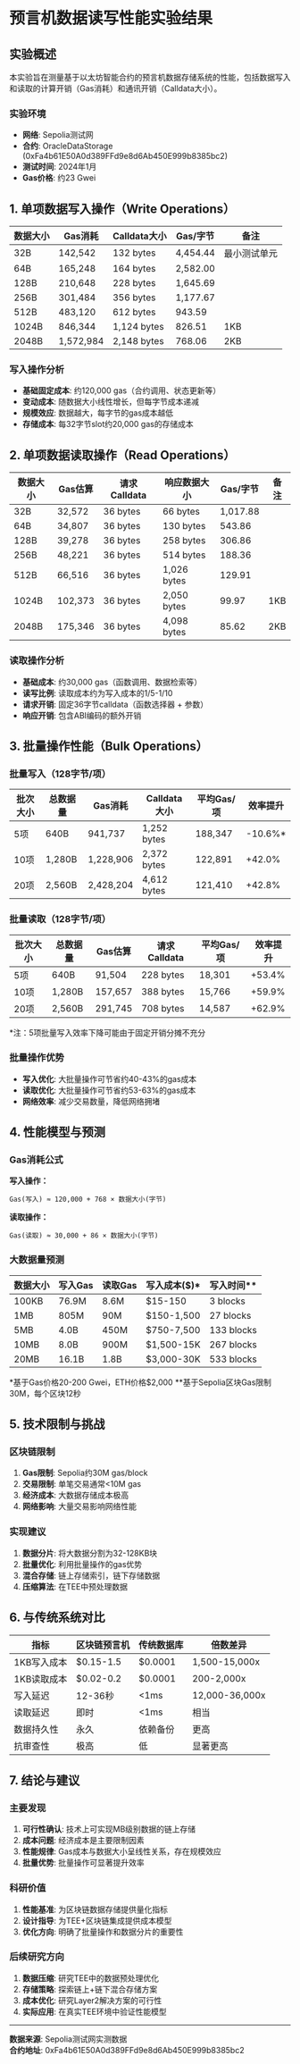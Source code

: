 # 预言机数据读写性能实验结果

## 实验概述

本实验旨在测量基于以太坊智能合约的预言机数据存储系统的性能，包括数据写入和读取的计算开销（Gas消耗）和通讯开销（Calldata大小）。

### 实验环境
- **网络**: Sepolia测试网
- **合约**: OracleDataStorage (0xFa4b61E50A0d389FFd9e8d6Ab450E999b8385bc2)
- **测试时间**: 2024年1月
- **Gas价格**: 约23 Gwei

## 1. 单项数据写入操作（Write Operations）

| 数据大小 | Gas消耗 | Calldata大小 | Gas/字节 | 备注 |
|---------|---------|-------------|----------|------|
| 32B     | 142,542 | 132 bytes   | 4,454.44 | 最小测试单元 |
| 64B     | 165,248 | 164 bytes   | 2,582.00 | |
| 128B    | 210,648 | 228 bytes   | 1,645.69 | |
| 256B    | 301,484 | 356 bytes   | 1,177.67 | |
| 512B    | 483,120 | 612 bytes   | 943.59   | |
| 1024B   | 846,344 | 1,124 bytes | 826.51   | 1KB |
| 2048B   | 1,572,984 | 2,148 bytes | 768.06 | 2KB |

### 写入操作分析
- **基础固定成本**: 约120,000 gas（合约调用、状态更新等）
- **变动成本**: 随数据大小线性增长，但每字节成本递减
- **规模效应**: 数据越大，每字节的gas成本越低
- **存储成本**: 每32字节slot约20,000 gas的存储成本

## 2. 单项数据读取操作（Read Operations）

| 数据大小 | Gas估算 | 请求Calldata | 响应数据大小 | Gas/字节 | 备注 |
|---------|---------|-------------|-------------|----------|------|
| 32B     | 32,572  | 36 bytes    | 66 bytes    | 1,017.88 | |
| 64B     | 34,807  | 36 bytes    | 130 bytes   | 543.86   | |
| 128B    | 39,278  | 36 bytes    | 258 bytes   | 306.86   | |
| 256B    | 48,221  | 36 bytes    | 514 bytes   | 188.36   | |
| 512B    | 66,516  | 36 bytes    | 1,026 bytes | 129.91   | |
| 1024B   | 102,373 | 36 bytes    | 2,050 bytes | 99.97    | 1KB |
| 2048B   | 175,346 | 36 bytes    | 4,098 bytes | 85.62    | 2KB |

### 读取操作分析
- **基础成本**: 约30,000 gas（函数调用、数据检索等）
- **读写比例**: 读取成本约为写入成本的1/5-1/10
- **请求开销**: 固定36字节calldata（函数选择器 + 参数）
- **响应开销**: 包含ABI编码的额外开销

## 3. 批量操作性能（Bulk Operations）

### 批量写入（128字节/项）

| 批次大小 | 总数据量 | Gas消耗 | Calldata大小 | 平均Gas/项 | 效率提升 |
|---------|---------|---------|-------------|-----------|----------|
| 5项     | 640B    | 941,737 | 1,252 bytes | 188,347   | -10.6%* |
| 10项    | 1,280B  | 1,228,906 | 2,372 bytes | 122,891 | +42.0% |
| 20项    | 2,560B  | 2,428,204 | 4,612 bytes | 121,410 | +42.8% |

### 批量读取（128字节/项）

| 批次大小 | 总数据量 | Gas估算 | 请求Calldata | 平均Gas/项 | 效率提升 |
|---------|---------|---------|-------------|-----------|----------|
| 5项     | 640B    | 91,504  | 228 bytes   | 18,301    | +53.4% |
| 10项    | 1,280B  | 157,657 | 388 bytes   | 15,766    | +59.9% |
| 20项    | 2,560B  | 291,745 | 708 bytes   | 14,587    | +62.9% |

*注：5项批量写入效率下降可能由于固定开销分摊不充分

### 批量操作优势
- **写入优化**: 大批量操作可节省约40-43%的gas成本
- **读取优化**: 大批量操作可节省约53-63%的gas成本
- **网络效率**: 减少交易数量，降低网络拥堵

## 4. 性能模型与预测

### Gas消耗公式

**写入操作：**
```
Gas(写入) ≈ 120,000 + 768 × 数据大小(字节)
```

**读取操作：**
```
Gas(读取) ≈ 30,000 + 86 × 数据大小(字节)
```

### 大数据量预测

| 数据大小 | 写入Gas | 读取Gas | 写入成本($)* | 写入时间** |
|---------|---------|---------|-------------|-----------|
| 100KB   | 76.9M   | 8.6M    | $15-150     | 3 blocks  |
| 1MB     | 805M    | 90M     | $150-1,500  | 27 blocks |
| 5MB     | 4.0B    | 450M    | $750-7,500  | 133 blocks|
| 10MB    | 8.0B    | 900M    | $1,500-15K  | 267 blocks|
| 20MB    | 16.1B   | 1.8B    | $3,000-30K  | 533 blocks|

*基于Gas价格20-200 Gwei，ETH价格$2,000
**基于Sepolia区块Gas限制30M，每个区块12秒

## 5. 技术限制与挑战

### 区块链限制
1. **Gas限制**: Sepolia约30M gas/block
2. **交易限制**: 单笔交易通常<10M gas
3. **经济成本**: 大数据存储成本极高
4. **网络影响**: 大量交易影响网络性能

### 实现建议
1. **数据分片**: 将大数据分割为32-128KB块
2. **批量优化**: 利用批量操作的gas优势
3. **混合存储**: 链上存储索引，链下存储数据
4. **压缩算法**: 在TEE中预处理数据

## 6. 与传统系统对比

| 指标 | 区块链预言机 | 传统数据库 | 倍数差异 |
|------|-------------|-----------|----------|
| 1KB写入成本 | $0.15-1.5 | $0.0001 | 1,500-15,000x |
| 1KB读取成本 | $0.02-0.2 | $0.0001 | 200-2,000x |
| 写入延迟 | 12-36秒 | <1ms | 12,000-36,000x |
| 读取延迟 | 即时 | <1ms | 相当 |
| 数据持久性 | 永久 | 依赖备份 | 更高 |
| 抗审查性 | 极高 | 低 | 显著更高 |

## 7. 结论与建议

### 主要发现
1. **可行性确认**: 技术上可实现MB级别数据的链上存储
2. **成本问题**: 经济成本是主要限制因素
3. **性能规律**: Gas成本与数据大小呈线性关系，存在规模效应
4. **批量优势**: 批量操作可显著提升效率

### 科研价值
1. **性能基准**: 为区块链数据存储提供量化指标
2. **设计指导**: 为TEE+区块链集成提供成本模型
3. **优化方向**: 明确了批量操作和数据分片的重要性

### 后续研究方向
1. **数据压缩**: 研究TEE中的数据预处理优化
2. **存储策略**: 探索链上+链下混合存储方案
3. **成本优化**: 研究Layer2解决方案的可行性
4. **实际应用**: 在真实TEE环境中验证性能模型

---
**数据来源**: Sepolia测试网实测数据  
**合约地址**: 0xFa4b61E50A0d389FFd9e8d6Ab450E999b8385bc2
